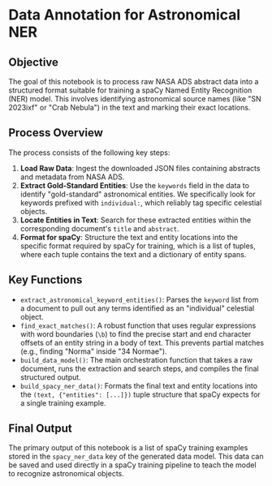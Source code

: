 # Data Annotation for Astronomical NER

## Objective

The goal of this notebook is to process raw NASA ADS abstract data into a structured format suitable for training a spaCy Named Entity Recognition (NER) model. This involves identifying astronomical source names (like "SN 2023ixf" or "Crab Nebula") in the text and marking their exact locations.

## Process Overview

The process consists of the following key steps:

1.  **Load Raw Data**: Ingest the downloaded JSON files containing abstracts and metadata from NASA ADS.
2.  **Extract Gold-Standard Entities**: Use the `keywords` field in the data to identify "gold-standard" astronomical entities. We specifically look for keywords prefixed with `individual:`, which reliably tag specific celestial objects.
3.  **Locate Entities in Text**: Search for these extracted entities within the corresponding document's `title` and `abstract`.
4.  **Format for spaCy**: Structure the text and entity locations into the specific format required by spaCy for training, which is a list of tuples, where each tuple contains the text and a dictionary of entity spans.

## Key Functions

-   `extract_astronomical_keyword_entities()`: Parses the `keyword` list from a document to pull out any terms identified as an "individual" celestial object.
-   `find_exact_matches()`: A robust function that uses regular expressions with word boundaries (`\b`) to find the precise start and end character offsets of an entity string in a body of text. This prevents partial matches (e.g., finding "Norma" inside "34 Normae").
-   `build_data_model()`: The main orchestration function that takes a raw document, runs the extraction and search steps, and compiles the final structured output.
-   `build_spacy_ner_data()`: Formats the final text and entity locations into the `(text, {"entities": [...]})` tuple structure that spaCy expects for a single training example.

## Final Output

The primary output of this notebook is a list of spaCy training examples stored in the `spacy_ner_data` key of the generated data model. This data can be saved and used directly in a spaCy training pipeline to teach the model to recognize astronomical objects.

